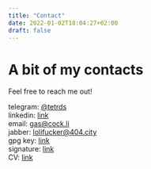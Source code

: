 ```yaml
---
title: "Contact"
date: 2022-01-02T18:04:27+02:00
draft: false
---
```


# A bit of my contacts

Feel free to reach me out!

telegram:  [@tetrds](https://t.me/tetrds)  
linkedin:  [link](https://www.linkedin.com/in/andrii-horobchenko-4a32bb1b8/)  
email:     [gas@cock.li](mailto:gas@cock.li)  
jabber:    [lolifucker@404.city](xmpp:lolifucker@404.city)  
gpg key:   [link](https://peegeepee.com/D89D7F694DF4BA5E347E13255CF8D6FF00BECFD8)  
signature: [link](/contacts.md.asc)  
CV:        [link](/CV_Horobchecnko_Andrii_DevOps.pdf)  
